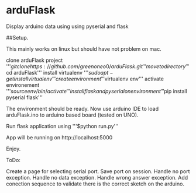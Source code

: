 # arduFlask
Display arduino data using using pyserial and flask

##Setup.

This mainly works on linux but should have not problem on mac.

clone arduFlask project
'''$git clone https://github.com/greenoneo0/arduFlask.git'''
move to directory
'''$cd arduFlask'''
install virtualenv
'''$sudo apt-get install virtualenv'''
create environment
'''$virtualenv env'''
activate environement
'''$source env/bin/activate'''
install flask and pyserial on environment
'''$pip install pyserial flask'''

The environment should be ready.
Now use arduino IDE to load arduFlask.ino to arduino based board (tested on UNO).

Run flask application using
'''$python run.py'''

App will be running on http://localhost:5000

Enjoy.

ToDo:

Create a page for selecting serial port.
Save port on session.
Handle no port exception.
Handle no data exception.
Handle wrong answer exception.
Add conection sequence to validate there is the correct sketch on the arduino.




